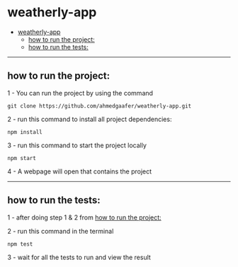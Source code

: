 # weatherly-app

- [weatherly-app](#weatherly-app)
  - [how to run the project:](#how-to-run-the-project)
  - [how to run the tests:](#how-to-run-the-tests)

---

## how to run the project:

1 - You can run the project by using the command

```
git clone https://github.com/ahmedgaafer/weatherly-app.git
```

2 - run this command to install all project dependencies:

```
npm install
```

3 - run this command to start the project locally

```
npm start
```

4 - A webpage will open that contains the project

---

## how to run the tests:

1 - after doing step 1 & 2 from [how to run the project:](#how-to-run-the-project)

2 - run this command in the terminal

```
npm test
```

3 - wait for all the tests to run and view the result
